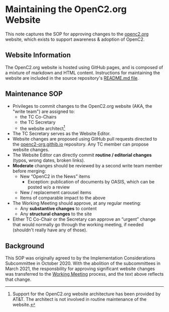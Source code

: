# Maintaining the OpenC2.org Website

This note captures the SOP for approving changes to the
[openc2.org](https://www.openc2.org) website, which exists to
support awareness & adoption of OpenC2. 

## Website Information

The OpenC2.org website is hosted using GitHub pages, and is
composed of a mixture of markdown and HTML content.  Instructions
for maintaining the website are included in the source
repository's [README.md
file](https://github.com/OpenC2-org/openc2-org.github.io/blob/main/README.md).


## Maintenance SOP

 - Privileges to commit changes to the OpenC2.org website (AKA,
   the "write team") are assigned to:
   - the TC Co-Chairs
   - the TC Secretary
   - the website architect[^1]
 - The TC Secretary serves as the Website Editor.
 - Website changes are proposed using GitHub pull requests
   directed to the
   [openc2-org.githib.io](https://github.com/OpenC2-org/openc2-org.github.io)
   repository. Any TC member can propose website changes.
 - The Website Editor can directly commit **routine / editorial
   changes** (typos, wrong dates, broken links).
 - **Moderate** changes should be reviewed by a second write team
   member before merging:
   - New “OpenC2 in the News” items
     - Exception: publication of documents by OASIS, which can be
       posted w/o a review
   - New / replacement carousel items
   - Items of comparable impact to the above
 - The Working Meeting should approve, at any regular meeting:
   - Any **substantive changes** to content
   - Any **structural changes** to the site
 - Either TC Co-Chair or the Secretary can approve an “urgent”
   change that would normally go through the working meeting, if
   needed (shouldn't really have any of those).

## Background

This SOP was originally agreed to by the Implementation
Considerations Subcommittee in October 2020. With the abolition
of the subcommittees in March 2021, the responsbility for
approving significant website changes was transferred to the
[Working Meeting](Working-Meeting-Process.md) process, and the
text above reflects that change.

[^1]: Support for the OpenC2.org website architecture has been
provided by AT&T. The architect is not involved in routine
maintenance of the website.